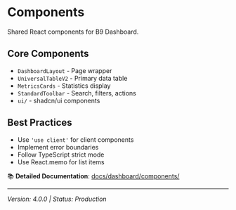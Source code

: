 # Components

Shared React components for B9 Dashboard.

## Core Components
- `DashboardLayout` - Page wrapper
- `UniversalTableV2` - Primary data table
- `MetricsCards` - Statistics display
- `StandardToolbar` - Search, filters, actions
- `ui/` - shadcn/ui components

## Best Practices
- Use `'use client'` for client components
- Implement error boundaries
- Follow TypeScript strict mode
- Use React.memo for list items

📚 **Detailed Documentation**: [docs/dashboard/components/](../../docs/dashboard/components/)

---

_Version: 4.0.0 | Status: Production_
